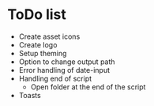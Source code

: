 # ToDo list

- Create asset icons
- Create logo
- Setup theming
- Option to change output path
- Error handling of date-input
- Handling end of script
  - Open folder at the end of the script
- Toasts
